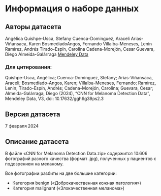 # Информация о наборе данных

## Авторы датасета
Angélica Quishpe-Usca, Stefany Cuenca-Dominguez, Araceli Arias-Viñansaca, Karen BosmediadoAngos, Fernando Villalba-Meneses, Lenin Ramírez, Andrés Tirado-Espín, Carolina Cadena-Morejón,
Cesar Guevara, Diego Almeida-Galárraga
[Mendeley Data](https://data.mendeley.com/datasets/ggh6g39ps2/3)

### Для цитирования: 

Quishpe-Usca, Angélica; Cuenca-Dominguez, Stefany; Arias-Viñansaca, Araceli; Bosmediado-Angos, Karen; Villalba-Meneses, Fernando; Ramírez, Lenin; Tirado-Espín, Andrés; Cadena-Morejón, Carolina; Guevara, Cesar; Almeida-Galárraga, Diego (2024), “CNN for Melanoma Detection Data”, Mendeley Data, V3, doi: 10.17632/ggh6g39ps2.3

## Версия датасета

7 февраля 2024

## Описание датасета
В файле «CNN for Melanoma Detection Data.zip» содержится 10.606 фотографий разного качества (формат .jpg), полученных у пациентов с подозрением на меланому. 

Все фотографии разбиты на две большие категории:
- Категория benign («Доброкачественная кожная патология»)
- Категория malignant («Злокачественная меланома»)
